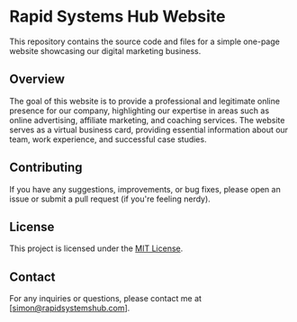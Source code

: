 # Rapid Systems Hub Website

This repository contains the source code and files for a simple one-page website showcasing our digital marketing business.

## Overview

The goal of this website is to provide a professional and legitimate online presence for our company, highlighting our expertise in areas such as online advertising, affiliate marketing, and coaching services. The website serves as a virtual business card, providing essential information about our team, work experience, and successful case studies.

## Contributing

If you have any suggestions, improvements, or bug fixes, please open an issue or submit a pull request (if you're feeling nerdy).

## License

This project is licensed under the [MIT License](LICENSE).

## Contact

For any inquiries or questions, please contact me at [simon@rapidsystemshub.com].